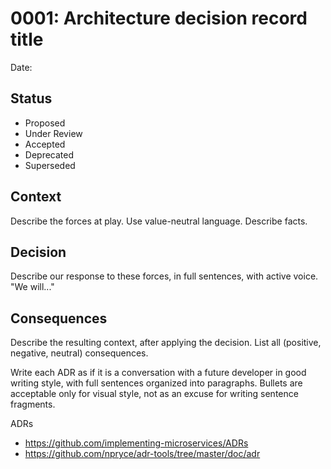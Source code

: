 # 0001: Architecture decision record title

Date: 

## Status

- Proposed
- Under Review
- Accepted
- Deprecated
- Superseded

## Context

Describe the forces at play. Use value-neutral language. Describe facts.

## Decision

Describe our response to these forces, in full sentences, with active voice. "We will..."

## Consequences

Describe the resulting context, after applying the decision. List all (positive, negative, neutral) consequences.

Write each ADR as if it is a conversation with a future developer in good writing style, with full sentences organized into paragraphs. Bullets are acceptable only for visual style, not as an excuse for writing sentence fragments.

ADRs
- https://github.com/implementing-microservices/ADRs
- https://github.com/npryce/adr-tools/tree/master/doc/adr
